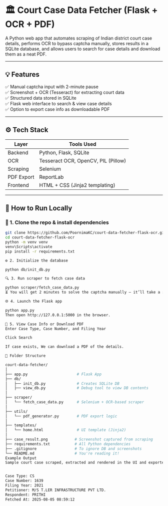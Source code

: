 # 🏛 Court Case Data Fetcher (Flask + OCR + PDF)

A Python web app that automates scraping of Indian district court case details, performs OCR to bypass captcha manually, stores results in a SQLite database, and allows users to search for case details and download them as a neat PDF.

---

## 💡 Features

✅ Manual captcha input with 2-minute pause  
✅ Screenshot + OCR (Tesseract) for extracting court data  
✅ Structured data stored in SQLite  
✅ Flask web interface to search & view case details  
✅ Option to export case info as downloadable PDF

---

## ⚙️ Tech Stack

| Layer        | Tools Used                          |
|--------------|--------------------------------------|
| Backend      | Python, Flask, SQLite                |
| OCR          | Tesseract OCR, OpenCV, PIL (Pillow)  |
| Scraping     | Selenium                             |
| PDF Export   | ReportLab                            |
| Frontend     | HTML + CSS (Jinja2 templating)       |

---

## 🚀 How to Run Locally

### 🔧 1. Clone the repo & install dependencies

```bash
git clone https://github.com/PoornimaKC/court-data-fetcher-flask-ocr.git
cd court-data-fetcher-flask-ocr
python -m venv venv
venv\Scripts\activate  
pip install -r requirements.txt

⚙️ 2. Initialize the database

python db/init_db.py

🔍 3. Run scraper to fetch case data

python scraper/fetch_case_data.py
⏳ You will get 2 minutes to solve the captcha manually — it’ll take a screenshot and extract text via OCR automatically.

🌐 4. Launch the Flask app

python app.py
Then open http://127.0.0.1:5000 in the browser.

📄 5. View Case Info or Download PDF
Enter Case Type, Case Number, and Filing Year

Click Search

If case exists, We can download a PDF of the details.

📁 Folder Structure

court-data-fetcher/
│
├── app.py                      # Flask App
├── db/
│   ├── init_db.py              # Creates SQLite DB
│   ├── view_db.py              # Debug tool to view DB contents
│
├── scraper/
│   └── fetch_case_data.py      # Selenium + OCR-based scraper
│
├── utils/
│   └── pdf_generator.py        # PDF export logic
│
├── templates/
│   └── home.html               # UI template (Jinja2)
│
├── case_result.png            # Screenshot captured from scraping
├── requirements.txt           # All Python dependencies
├── .gitignore                 # To ignore DB and screenshots
└── README.md                  # You're reading it!
Example Output
Sample court case scraped, extracted and rendered in the UI and exported to PDF:


Case Type: CS
Case Number: 1639
Filing Year: 2021
Petitioner: M/S T.LER INFRASTRUCTURE PVT LTD.
Respondent: PRITHI
Fetched At: 2025-08-05 08:59:12











